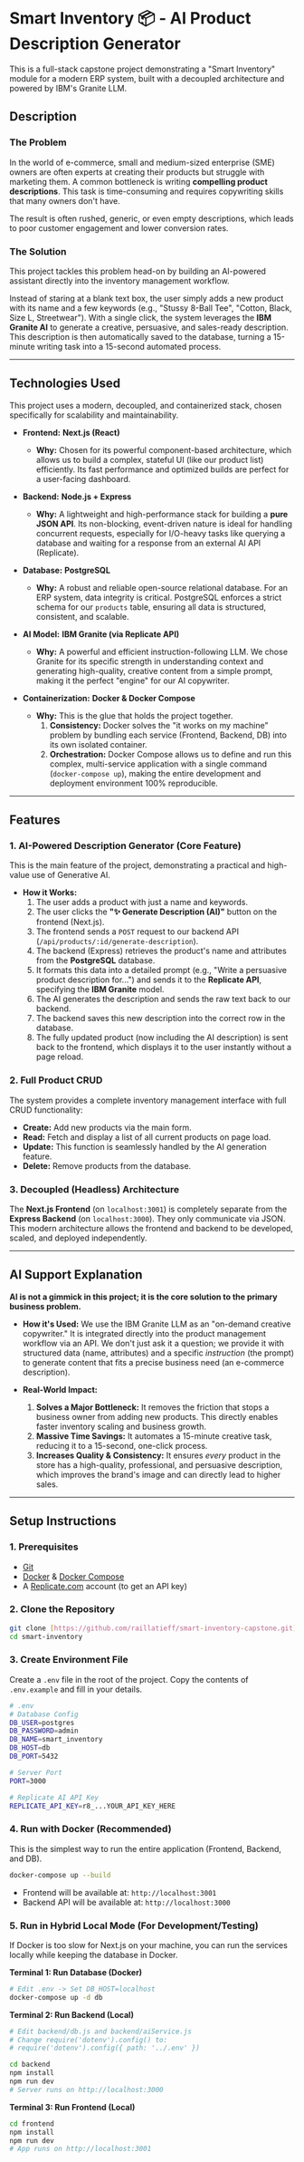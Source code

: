 # Smart Inventory 📦 - AI Product Description Generator

This is a full-stack capstone project demonstrating a "Smart Inventory" module for a modern ERP system, built with a decoupled architecture and powered by IBM's Granite LLM.

## Description

### The Problem

In the world of e-commerce, small and medium-sized enterprise (SME) owners are often experts at creating their products but struggle with marketing them. A common bottleneck is writing **compelling product descriptions**. This task is time-consuming and requires copywriting skills that many owners don't have.

The result is often rushed, generic, or even empty descriptions, which leads to poor customer engagement and lower conversion rates.

### The Solution

This project tackles this problem head-on by building an AI-powered assistant directly into the inventory management workflow.

Instead of staring at a blank text box, the user simply adds a new product with its name and a few keywords (e.g., "Stussy 8-Ball Tee", "Cotton, Black, Size L, Streetwear"). With a single click, the system leverages the **IBM Granite AI** to generate a creative, persuasive, and sales-ready description. This description is then automatically saved to the database, turning a 15-minute writing task into a 15-second automated process.

---

## Technologies Used

This project uses a modern, decoupled, and containerized stack, chosen specifically for scalability and maintainability.

- **Frontend:** **Next.js (React)**

  - **Why:** Chosen for its powerful component-based architecture, which allows us to build a complex, stateful UI (like our product list) efficiently. Its fast performance and optimized builds are perfect for a user-facing dashboard.

- **Backend:** **Node.js + Express**

  - **Why:** A lightweight and high-performance stack for building a **pure JSON API**. Its non-blocking, event-driven nature is ideal for handling concurrent requests, especially for I/O-heavy tasks like querying a database and waiting for a response from an external AI API (Replicate).

- **Database:** **PostgreSQL**

  - **Why:** A robust and reliable open-source relational database. For an ERP system, data integrity is critical. PostgreSQL enforces a strict schema for our `products` table, ensuring all data is structured, consistent, and scalable.

- **AI Model:** **IBM Granite (via Replicate API)**

  - **Why:** A powerful and efficient instruction-following LLM. We chose Granite for its specific strength in understanding context and generating high-quality, creative content from a simple prompt, making it the perfect "engine" for our AI copywriter.

- **Containerization:** **Docker & Docker Compose**
  - **Why:** This is the glue that holds the project together.
    1.  **Consistency:** Docker solves the "it works on my machine" problem by bundling each service (Frontend, Backend, DB) into its own isolated container.
    2.  **Orchestration:** Docker Compose allows us to define and run this complex, multi-service application with a single command (`docker-compose up`), making the entire development and deployment environment 100% reproducible.

---

## Features

### 1. AI-Powered Description Generator (Core Feature)

This is the main feature of the project, demonstrating a practical and high-value use of Generative AI.

- **How it Works:**
  1.  The user adds a product with just a name and keywords.
  2.  The user clicks the **"✨ Generate Description (AI)"** button on the frontend (Next.js).
  3.  The frontend sends a `POST` request to our backend API (`/api/products/:id/generate-description`).
  4.  The backend (Express) retrieves the product's name and attributes from the **PostgreSQL** database.
  5.  It formats this data into a detailed prompt (e.g., "Write a persuasive product description for...") and sends it to the **Replicate API**, specifying the **IBM Granite** model.
  6.  The AI generates the description and sends the raw text back to our backend.
  7.  The backend saves this new description into the correct row in the database.
  8.  The fully updated product (now including the AI description) is sent back to the frontend, which displays it to the user instantly without a page reload.

### 2. Full Product CRUD

The system provides a complete inventory management interface with full CRUD functionality:

- **Create:** Add new products via the main form.
- **Read:** Fetch and display a list of all current products on page load.
- **Update:** This function is seamlessly handled by the AI generation feature.
- **Delete:** Remove products from the database.

### 3. Decoupled (Headless) Architecture

The **Next.js Frontend** (on `localhost:3001`) is completely separate from the **Express Backend** (on `localhost:3000`). They only communicate via JSON. This modern architecture allows the frontend and backend to be developed, scaled, and deployed independently.

---

## AI Support Explanation

**AI is not a gimmick in this project; it is the core solution to the primary business problem.**

- **How it's Used:** We use the IBM Granite LLM as an "on-demand creative copywriter." It is integrated directly into the product management workflow via an API. We don't just ask it a question; we provide it with structured data (name, attributes) and a specific _instruction_ (the prompt) to generate content that fits a precise business need (an e-commerce description).

- **Real-World Impact:**
  1.  **Solves a Major Bottleneck:** It removes the friction that stops a business owner from adding new products. This directly enables faster inventory scaling and business growth.
  2.  **Massive Time Savings:** It automates a 15-minute creative task, reducing it to a 15-second, one-click process.
  3.  **Increases Quality & Consistency:** It ensures _every_ product in the store has a high-quality, professional, and persuasive description, which improves the brand's image and can directly lead to higher sales.

---

## Setup Instructions

### 1. Prerequisites

- [Git](https://git-scm.com/)
- [Docker](https://www.docker.com/) & [Docker Compose](https://docs.docker.com/compose/)
- A [Replicate.com](https://replicate.com/) account (to get an API key)

### 2. Clone the Repository

```bash
git clone [https://github.com/raillatieff/smart-inventory-capstone.git](https://github.com/raillatieff/smart-inventory-capstone.git) # GANTI DENGAN URL REPO LU
cd smart-inventory
```

### 3. Create Environment File

Create a `.env` file in the root of the project. Copy the contents of `.env.example` and fill in your details.

```bash
# .env
# Database Config
DB_USER=postgres
DB_PASSWORD=admin
DB_NAME=smart_inventory
DB_HOST=db
DB_PORT=5432

# Server Port
PORT=3000

# Replicate AI API Key
REPLICATE_API_KEY=r8_...YOUR_API_KEY_HERE
```

### 4. Run with Docker (Recommended)

This is the simplest way to run the entire application (Frontend, Backend, and DB).

```bash
docker-compose up --build
```

- Frontend will be available at: `http://localhost:3001`
- Backend API will be available at: `http://localhost:3000`

### 5. Run in Hybrid Local Mode (For Development/Testing)

If Docker is too slow for Next.js on your machine, you can run the services locally while keeping the database in Docker.

**Terminal 1: Run Database (Docker)**

```bash
# Edit .env -> Set DB_HOST=localhost
docker-compose up -d db
```

**Terminal 2: Run Backend (Local)**

```bash
# Edit backend/db.js and backend/aiService.js
# Change require('dotenv').config() to:
# require('dotenv').config({ path: '../.env' })

cd backend
npm install
npm run dev
# Server runs on http://localhost:3000
```

**Terminal 3: Run Frontend (Local)**

```bash
cd frontend
npm install
npm run dev
# App runs on http://localhost:3001
```

